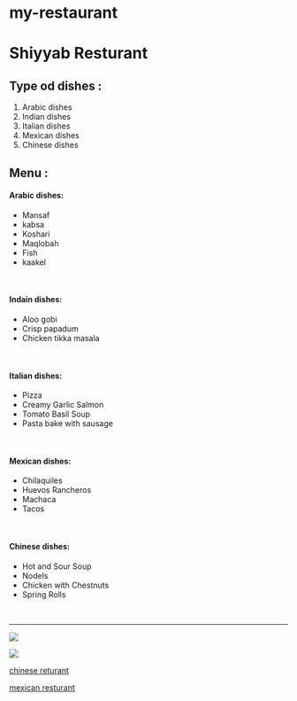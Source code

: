 # my-restaurant

# Shiyyab Resturant

## Type od dishes :
1. Arabic dishes
2. Indian dishes
3. Italian dishes
4. Mexican dishes
5. Chinese dishes


## Menu :
#### Arabic dishes:
- Mansaf
- kabsa 
- Koshari
- Maqlobah
- Fish
- kaakel
<br>

#### Indain dishes:
- Aloo gobi
- Crisp papadum
- Chicken tikka masala
<br>

#### Italian dishes:
- Pizza
- Creamy Garlic Salmon
- Tomato Basil Soup
- Pasta bake with sausage
<br>

#### Mexican dishes:
- Chilaquiles
- Huevos Rancheros
- Machaca 
- Tacos
<br>

#### Chinese dishes:
- Hot and Sour Soup
- Nodels
- Chicken with Chestnuts
- Spring Rolls
<br>

---

![](https://thumbs.dreamstime.com/b/arabian-cuisine-traditional-food-menu-vector-eastern-dishes-lamb-skewers-baked-chicken-biriyani-kunafa-stuffed-potatoes-130149893.jpg)

![](https://www.musthavemenus.com/imageservice/images/img/13/categories/Browse-Banner-Menus-Indian.jpg)

[chinese returant](https://www.tripadvisor.com/Restaurant_Review-g293986-d4598340-Reviews-Ren_Chai-Amman_Amman_Governorate.html)

[mexican resturant](https://web.facebook.com/Loletaa-Mexican-Corn-101068991768197/?_rdc=1&_rdr)


